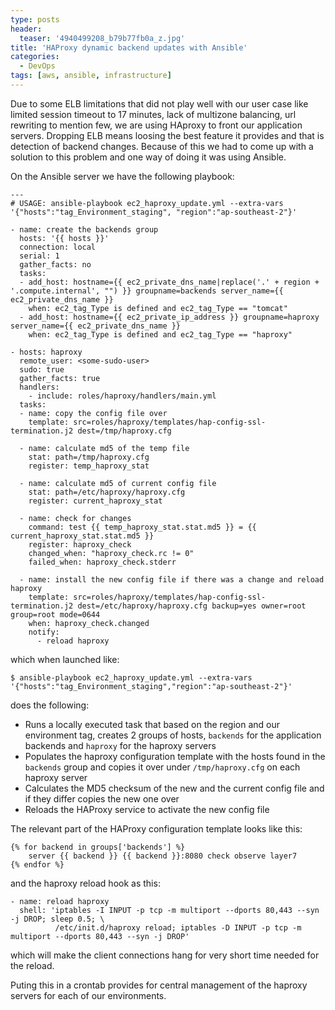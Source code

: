 ```yaml
---
type: posts
header:
  teaser: '4940499208_b79b77fb0a_z.jpg'
title: 'HAProxy dynamic backend updates with Ansible'
categories: 
  - DevOps
tags: [aws, ansible, infrastructure]
---
```


Due to some ELB limitations that did not play well with our user case like limited session timeout to 17 minutes, lack of multizone balancing, url rewriting to mention few, we are using HAproxy to front our application servers. Dropping ELB means loosing the best feature it provides and that is detection of backend changes. Because of this we had to come up with a solution to this problem and one way of doing it was using Ansible.

On the Ansible server we have the following playbook:

```
---
# USAGE: ansible-playbook ec2_haproxy_update.yml --extra-vars '{"hosts":"tag_Environment_staging", "region":"ap-southeast-2"}'

- name: create the backends group
  hosts: '{{ hosts }}'
  connection: local
  serial: 1
  gather_facts: no
  tasks:
  - add_host: hostname={{ ec2_private_dns_name|replace('.' + region + '.compute.internal', "") }} groupname=backends server_name={{ ec2_private_dns_name }}
    when: ec2_tag_Type is defined and ec2_tag_Type == "tomcat"
  - add_host: hostname={{ ec2_private_ip_address }} groupname=haproxy server_name={{ ec2_private_dns_name }}
    when: ec2_tag_Type is defined and ec2_tag_Type == "haproxy"    

- hosts: haproxy 
  remote_user: <some-sudo-user>
  sudo: true 
  gather_facts: true
  handlers:
    - include: roles/haproxy/handlers/main.yml
  tasks:
  - name: copy the config file over
    template: src=roles/haproxy/templates/hap-config-ssl-termination.j2 dest=/tmp/haproxy.cfg

  - name: calculate md5 of the temp file
    stat: path=/tmp/haproxy.cfg
    register: temp_haproxy_stat

  - name: calculate md5 of current config file
    stat: path=/etc/haproxy/haproxy.cfg
    register: current_haproxy_stat

  - name: check for changes
    command: test {{ temp_haproxy_stat.stat.md5 }} = {{ current_haproxy_stat.stat.md5 }}
    register: haproxy_check
    changed_when: "haproxy_check.rc != 0"
    failed_when: haproxy_check.stderr

  - name: install the new config file if there was a change and reload haproxy
    template: src=roles/haproxy/templates/hap-config-ssl-termination.j2 dest=/etc/haproxy/haproxy.cfg backup=yes owner=root group=root mode=0644
    when: haproxy_check.changed
    notify:
      - reload haproxy
```

which when launched like:

```
$ ansible-playbook ec2_haproxy_update.yml --extra-vars '{"hosts":"tag_Environment_staging","region":"ap-southeast-2"}'
```

does the following:

* Runs a locally executed task that based on the region and our environment tag, creates 2 groups of hosts, `backends` for the application backends and `haproxy` for the haproxy servers
* Populates the haproxy configuration template with the hosts found in the `backends` group and copies it over under `/tmp/haproxy.cfg` on each haproxy server
* Calculates the MD5 checksum of the new and the current config file and if they differ copies the new one over
* Reloads the HAProxy service to activate the new config file

 The relevant part of the HAProxy configuration template looks like this:

```
{% for backend in groups['backends'] %}
    server {{ backend }} {{ backend }}:8080 check observe layer7
{% endfor %}
```
and the haproxy reload hook as this:

```
- name: reload haproxy
  shell: 'iptables -I INPUT -p tcp -m multiport --dports 80,443 --syn -j DROP; sleep 0.5; \
          /etc/init.d/haproxy reload; iptables -D INPUT -p tcp -m multiport --dports 80,443 --syn -j DROP'
```

which will make the client connections hang for very short time needed for the reload.

Puting this in a crontab provides for central management of the haproxy servers for each of our environments.